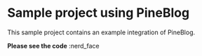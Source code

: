 # Sample project using PineBlog
This sample project contains an example integration of PineBlog.

**Please see the code** :nerd_face